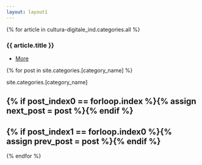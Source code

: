 ```yaml
---
layout: layout1
---
```


<section>
  

  {% for article in cultura-digitale_ind.categories.all %}

<div class="relative">
    <article>
        <h3>{{ article.title }}</h3>
	<ul class="actions"> <li><a href="{{article.url}}" class="button">More</a></li> </ul>
    </article>
</div>






{% for post in site.categories.[category_name] %}
<div>

  site.categories.[category_name]
#    {% if post_index0 == forloop.index %}{% assign next_post = post %}{% endif %}
#    {% if post_index1 == forloop.index0 %}{% assign prev_post = post %}{% endif %}
</div>
{% endfor %}


</section>


